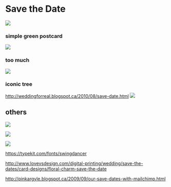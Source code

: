 
# Save the Date

![](http://rails-rwedding.dev/assets/save-the-date/savedate.jpg)

### simple green postcard
![](http://rails-rwedding.dev/assets/save-the-date/savedate-1.jpg)

### too much
![](http://rails-rwedding.dev/assets/save-the-date/savedate-2.jpg)

### iconic tree
http://weddingforreal.blogspot.ca/2010/08/save-date.html
![](http://rails-rwedding.dev/assets/save-the-date/savedate-3.jpg)

## others
![](http://rails-rwedding.dev/assets/save-the-date/savedate-4.gif)

![](http://rails-rwedding.dev/assets/save-the-date/savedate-5.jpg)

![](http://rails-rwedding.dev/assets/save-the-date/savedate-6.jpg)


https://typekit.com/fonts/swingdancer

http://www.lovevsdesign.com/digital-printing/wedding/save-the-dates/card-designs/floral-charm-save-the-date

http://pinkargyle.blogspot.ca/2009/09/our-save-dates-with-mailchimp.html